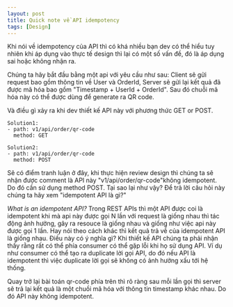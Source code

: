 ```yaml
---
layout: post
title: Quick note về API idempotency
tags: [Design]
---
```


Khi nói về idempotency của API thì có khá nhiều bạn dev có thể hiểu tuy nhiên khi áp dụng vào thực tế design thì lại
có một số vấn đề, đó là áp dụng sai hoặc không nhận ra.

Chúng ta hãy bắt đầu bằng một api với yêu cầu như sau: 
Client sẽ gửi request bao gồm thông tin về User và OrderId, Server sẽ gửi lại kết quả đã được mã hóa bao gồm "Timestamp + UserId + OrderId". Sau đó chuỗi mã hóa này có thể được dùng để generate ra QR code.

Và điều gì xảy ra khi dev thiết kế API này với phương thức GET or POST. 
```
Solution1: 
- path: v1/api/order/qr-code
  method: GET

Solution2: 
- path: v1/api/order/qr-code
  method: POST
```

Sẽ có điểm tranh luận ở đây, khi thực hiện review design thì chúng ta sẽ nhận được comment là API này "v1/api/order/qr-code"không idempotent. Do đó cần sử dụng method POST.
Tại sao lại như vậy? Để trả lời câu hỏi này chúng ta hãy xem "idempotent API là gì?"

*What is  an idempotent API?*
Trong REST APIs thì một API được coi là idempotent khi mà api này được gọi N lần với request là giống nhau thì 
tác động ảnh hưởng, gây ra resouce là giống nhau và giống như việc api này được gọi 1 lần. Hay nói theo cách khác thì 
kết quả trả về của idempotent API là giống nhau. Điều này có ý nghĩa gì?
Khi thiết kế API chúng ta phải nhận thấy rằng rất có thể phía consumer có thể gặp lỗi khi họ sử dụng API.
Ví dụ như consumer có thể tạo ra duplicate lời gọi API, do đó nếu API là idempotent thì việc duplicate lời gọi sẽ không
có ảnh hưởng xấu tới hệ thống.

Quay trở lại bài toán qr-code phía trên thì rõ ràng sau mỗi lần gọi thì server sẽ trả lại kết quả là một chuồi mã hóa với thông tin timestamp khác nhau. Do đó API này không idempotent.



